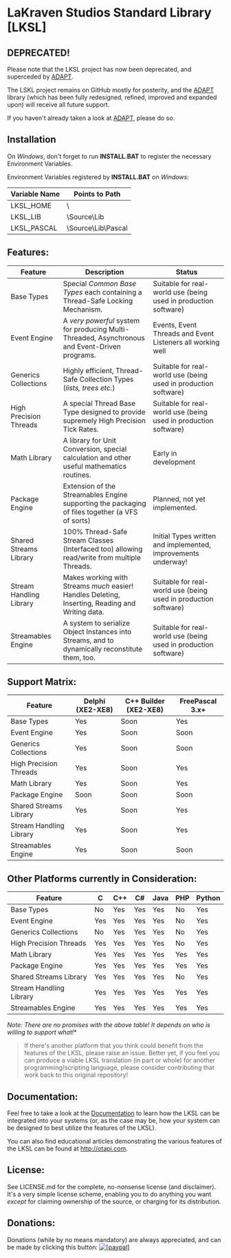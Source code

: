 <!--- This document is written in a "Markdown" language, and is best viewed on https://github.com/LaKraven/LKSL. -->
LaKraven Studios Standard Library [LKSL]
====

## DEPRECATED!
Please note that the LKSL project has now been deprecated, and superceded by [ADAPT](https://github.com/LaKraven/ADAPT).

The LSKL project remains on GitHub mostly for posterity, and the [ADAPT](https://github.com/LaKraven/ADAPT) library (which has been fully redesigned, refined, improved and expanded upon) will receive all future support.

If you haven't already taken a look at [ADAPT](https://github.com/LaKraven/ADAPT), please do so.

## Installation
On *Windows*, don't forget to run **INSTALL.BAT** to register the necessary Environment Variables.

Environment Variables registered by **INSTALL.BAT** on *Windows*:

| Variable Name | Points to Path     |
| ------------- | ------------------ |
| LKSL_HOME     | \                  |
| LKSL_LIB      | \Source\Lib        |
| LKSL_PASCAL   | \Source\Lib\Pascal |


## Features:
|         Feature         | Description                                                                                      | Status                                                          |
| ----------------------- | ------------------------------------------------------------------------------------------------ | --------------------------------------------------------------- |
| Base Types              | Special *Common Base Types* each containing a Thread-Safe Locking Mechanism.                     | Suitable for real-world use (being used in production software) |
| Event Engine            | A *very powerful* system for producing Multi-Threaded, Asynchronous and Event-Driven programs.   | Events, Event Threads and Event Listeners all working well      |
| Generics Collections    | Highly efficient, Thread-Safe Collection Types (*lists, trees etc.*)                             | Suitable for real-world use (being used in production software) |
| High Precision Threads  | A special Thread Base Type designed to provide supremely High Precision Tick Rates.              | Suitable for real-world use (being used in production software) |
| Math Library            | A library for Unit Conversion, special calculation and other useful mathematics routines.        | Early in development                                            |
| Package Engine          | Extension of the Streamables Engine supporting the packaging of files together (a VFS of sorts)  | Planned, not yet implemented.                                   |
| Shared Streams Library  | 100% Thread-Safe Stream Classes (Interfaced too) allowing read/write from multiple Threads.      | Initial Types written and implemented, improvements underway!   |
| Stream Handling Library | Makes working with Streams *much* easier! Handles Deleting, Inserting, Reading and Writing data. | Suitable for real-world use (being used in production software) |
| Streamables Engine      | A system to serialize Object Instances into Streams, and to dynamically reconstitute them, too.  | Suitable for real-world use (being used in production software) |

## Support Matrix:

|         Feature         | Delphi (XE2-XE8) | C++ Builder (XE2-XE8) | FreePascal 3.x+ |
| ----------------------- | ---------------- | --------------------- | --------------- |
| Base Types              | Yes              | Soon                  | Yes             |
| Event Engine            | Yes              | Soon                  | Soon            |
| Generics Collections    | Yes              | Soon                  | Soon            |
| High Precision Threads  | Yes              | Soon                  | Yes             |
| Math Library            | Yes              | Soon                  | Yes             |
| Package Engine          | Soon             | Soon                  | Soon            |
| Shared Streams Library  | Yes              | Soon                  | Yes             |
| Stream Handling Library | Yes              | Soon                  | Yes             |
| Streamables Engine      | Yes              | Soon                  | Soon            |

## Other Platforms currently in Consideration:

|         Feature         | C    | C++  | C#   | Java | PHP  | Python |
| ----------------------- | ---- | ---- | ---- | ---- | ---- | ------ |
| Base Types              | No   | Yes  | Yes  | Yes  | No   | Yes    |
| Event Engine            | Yes  | Yes  | Yes  | Yes  | No   | Yes    |
| Generics Collections    | No   | Yes  | Yes  | Yes  | No   | Yes    |
| High Precision Threads  | Yes  | Yes  | Yes  | Yes  | No   | Yes    |
| Math Library            | Yes  | Yes  | Yes  | Yes  | Yes  | Yes    |
| Package Engine          | Yes  | Yes  | Yes  | Yes  | Yes  | Yes    |
| Shared Streams Library  | Yes  | Yes  | Yes  | Yes  | No   | Yes    |
| Stream Handling Library | Yes  | Yes  | Yes  | Yes  | Yes  | Yes    |
| Streamables Engine      | Yes  | Yes  | Yes  | Yes  | Yes  | Yes    |
*Note: There are no promises with the above table! It depends on who is willing to support what!**

> If there's another platform that you think could benefit from the features of the LKSL, please raise an issue. Better yet, if you feel you can produce a viable LKSL translation (in part or whole) for another programming/scripting language, please consider contributing that work back to this original repository!

## Documentation:
Feel free to take a look at the [Documentation](./Documentation) to learn how the LKSL can be integrated into your systems (or, as the case may be, how your system can be designed to best utilize the features of the LKSL).

You can also find educational articles demonstrating the various features of the LKSL can be found at http://otapi.com.

## License:
See LICENSE.md for the complete, no-nonsense license (and disclaimer). It's a very simple license scheme, enabling you to do anything you want *except* for claiming ownership of the source, or charging for its distribution.

## Donations:
Donations (while by no means mandatory) are always appreciated, and can be made by clicking this button: <a href="https://www.paypal.com/cgi-bin/webscr?cmd=_s-xclick&hosted_button_id=84FXYZX27EUJL"><img src="https://www.paypalobjects.com/en_US/GB/i/btn/btn_donateCC_LG.gif" alt="[paypal]" /></a>
<!--- If you're reading in a plain-text editor, please copy and paste the Hyperlink into your Browser -->
